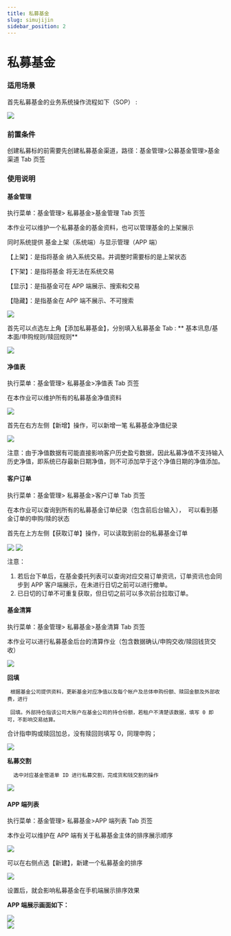 ```yaml
---
title: 私募基金
slug: simujijin
sidebar_position: 2
---
```



# 私募基金

### 适用场景

首先私募基金的业务系统操作流程如下（SOP） :

<img src="/assets/IyP7bS33yo6Q61xN2ezc473Cnbb.jpeg" src-width="1160" src-height="1954" align="center"/>

### 前置条件

创建私募标的前需要先创建私募基金渠道，路径：基金管理&gt;公募基金管理&gt;基金渠道 Tab 页签

### 使用说明

#### 基金管理

执行菜单：基金管理&gt; 私募基金&gt;基金管理 Tab 页签

本作业可以维护一个私募基金的基金资料，也可以管理基金的上架展示

   同时系统提供 基金上架（系统端）与显示管理（APP 端）

【上架】：是指将基金 纳入系统交易。并调整时需要标的是上架状态      

【下架】：是指将基金 将无法在系统交易

【显示】：是指基金可在 APP 端展示、搜索和交易 

【隐藏】：是指基金在 APP 端不展示、不可搜索

<img src="/assets/OqF3bSz5Woi62vxzZr1c86ainMr.png" src-width="2978" src-height="1644" align="center"/>

首先可以点选左上角【添加私募基金】，分别填入私募基金 Tab : ** 基本讯息/基本面/申购规则/赎回规则**

<img src="/assets/ULkXbPdN8o3gH7xbkFScF6AYn0b.png" src-width="2984" src-height="1756" align="center"/>

#### 净值表

执行菜单：基金管理&gt; 私募基金&gt;净值表 Tab 页签

在本作业可以维护所有的私募基金净值资料

<img src="/assets/S3yzbZ58voZHgDxr1cwcuA4TnD3.png" src-width="2994" src-height="1720" align="center"/>

首先在右方左侧【新增】操作，可以新增一笔 私募基金净值纪录

<img src="/assets/GgmpbJevhoO4fIxAt5gc3CHnnqs.png" src-width="2992" src-height="1708" align="center"/>

注意：由于净值数据有可能直接影响客户历史盈亏数据，因此私募净值不支持输入历史净值，即系统已存最新日期净值，则不可添加早于这个净值日期的净值添加。

#### 客户订单

执行菜单：基金管理&gt; 私募基金&gt;客户订单 Tab 页签

在本作业可以查询到所有的私募基金订单纪录（包含前后台输入），  可以看到基金订单的申购/赎的状态

首先在上方左侧【获取订单】操作，可以读取到前台的私募基金订单

<img src="/assets/Qsljb7QeYozAjUxVlHjckk3mnWh.png" src-width="3010" src-height="1618" align="center"/>

<img src="/assets/IuGAb8tKMoiuhnxRTFSci2Runpf.png" src-width="2980" src-height="1860" align="center"/>

注意：

1. 若后台下单后，在基金委托列表可以查询对应交易订单资讯，订单资讯也会同步到 APP 客户端展示，在未进行日切之前可以进行撤单。
2. 已日切的订单不可重复获取，但日切之前可以多次前台拉取订单。

#### 基金清算

执行菜单：基金管理&gt; 私募基金&gt;基金清算 Tab 页签 

本作业可以进行私募基金后台的清算作业（包含数据确认/申购交收/赎回钱货交收）

<img src="/assets/O6Udb0aDHovbQcxtqsQc8A8pnye.png" src-width="2974" src-height="1736" align="center"/>

**回填** 

     根据基金公司提供资料，更新基金对应净值以及每个帐户及总体申购份额、赎回金额及外部收费，进行

     回填。外部持仓指该公司大账户在基金公司的持仓份额，若租户不清楚该数据，填写 0 即可，不影响交易结算。

合计指申购或赎回加总，没有赎回则填写 0，同理申购；

<img src="/assets/UbpDbhC08ovZWnxoKCucUTk4nUc.png" src-width="2978" src-height="1654" align="center"/>

**私募交割** 

      选中对应基金管道单 ID 进行私募交割，完成货和钱交割的操作

<img src="/assets/OSEwbwYpOokhj1xwZ85cJ2gpnwf.png" src-width="2990" src-height="1060" align="center"/>

#### APP 端列表 

执行菜单：基金管理&gt; 私募基金&gt;APP 端列表 Tab 页签 

本作业可以维护在 APP 端有关于私募基金主体的排序展示顺序

<img src="/assets/OF43b4eI7oOCz4x7pImcvJJhnbc.png" src-width="2990" src-height="914" align="center"/>

可以在右侧点选【新建】，新建一个私募基金的排序

<img src="/assets/UhYObkl47oEA38xQDlMcmDjWnab.png" src-width="2976" src-height="1414" align="center"/>

设置后，就会影响私募基金在手机端展示排序效果

**APP 端展示画面如下：**

<div class="grid gap-3 grid-cols-2">
<div>
<img src="/assets/EgBvbxUOxoa8DmxGZVDcV1fOn6d.png" src-width="1125" src-height="2436" align="center"/>
</div>
<div>
<img src="/assets/SNkUbH4CBoOo89x6pHjcZNS0nmP.png" src-width="1242" src-height="2451" align="center"/>
</div>
</div>

